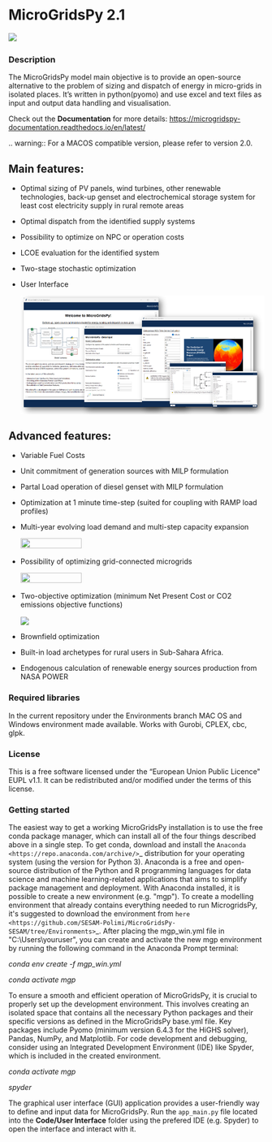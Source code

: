 
MicroGridsPy 2.1
======================== 

<img src="https://user-images.githubusercontent.com/73618037/225138390-a5593e6d-6b9f-408b-ab28-60ac3a9871c8.png">

### Description

The MicroGridsPy model main objective is to provide an open-source alternative to the problem of sizing and dispatch of energy in micro-grids in isolated places. It’s written in python(pyomo) and use excel and text files as input and output data handling and visualisation.

Check out the **Documentation** for more details: https://microgridspy-documentation.readthedocs.io/en/latest/

.. warning::
   For a MACOS compatible version, please refer to version 2.0. 


Main features:
----------------

- Optimal sizing of PV panels, wind turbines, other renewable technologies, back-up genset and electrochemical storage system for least cost electricity 
  supply in rural remote areas
- Optimal dispatch from the identified supply systems
- Possibility to optimize on NPC or operation costs
- LCOE evaluation for the identified system
- Two-stage stochastic optimization
- User Interface
  
  <img align="center" src="https://github.com/AleOnori98/MicroGridsPy_Doc/blob/main/docs/source/Images/Interface.png?raw=true">

Advanced features:
----------------------

- Variable Fuel Costs
- Unit commitment of generation sources with MILP formulation
- Partal Load operation of diesel genset with MILP formulation
- Optimization at 1 minute time-step (suited for coupling with RAMP load profiles)
- Multi-year evolving load demand and multi-step capacity expansion
  
  <img align="center" src="https://user-images.githubusercontent.com/73618037/225139304-0c1d2ee3-5f2d-4b45-8c9f-21d967883f1b.png" width="50%" height="50%">
- Possibility of optimizing grid-connected microgrids
  
  <img align="center" src="https://user-images.githubusercontent.com/73618037/225138883-b5085bb1-6378-4743-9ce5-b81bdab8dcba.png" width="50%" height="50%">
- Two-objective optimization (minimum Net Present Cost or CO2 emissions objective functions)
  
  <img align="center" src="https://user-images.githubusercontent.com/73618037/225139420-01a71137-c7be-4dda-a5e3-ba766f3780b4.png">
- Brownfield optimization
- Built-in load archetypes for rural users in Sub-Sahara Africa.
- Endogenous calculation of renewable energy sources production from NASA POWER

	

### Required libraries

In the current repository under the Environments branch MAC OS and Windows environment made available.
Works with Gurobi, CPLEX, cbc, glpk.

### License
This is a free software licensed under the “European Union Public Licence" EUPL v1.1. It 
can be redistributed and/or modified under the terms of this license.

### Getting started

The easiest way to get a working MicroGridsPy installation is to use the free conda package manager, which can install all of the four things described above in a single step. To get conda, download and install the `Anaconda <https://repo.anaconda.com/archive/>`_ distribution for your operating system (using the version for Python 3). Anaconda is a free and open-source distribution of the Python and R programming languages for data science and machine learning-related applications that aims to simplify package management and deployment. With Anaconda installed, it is possible to create a new environment (e.g. "mgp"). To create a modelling environment that already contains everything needed to run MicrogridsPy, it's suggested to download the environment from `here <https://github.com/SESAM-Polimi/MicroGridsPy-SESAM/tree/Environments>`_. After placing the mgp_win.yml file in "C:\Users\youruser", you can create and activate the new mgp environment by running the following command in the Anaconda Prompt terminal:

*conda env create -f mgp_win.yml*

*conda activate mgp*

To ensure a smooth and efficient operation of MicroGridsPy, it is crucial to properly set up the development environment. This involves creating an isolated space that contains all the necessary Python packages and their specific versions as defined in the MicroGridsPy base.yml file. Key packages include Pyomo (minimum version 6.4.3 for the HiGHS solver), Pandas, NumPy, and Matplotlib.
For code development and debugging, consider using an Integrated Development Environment (IDE) like Spyder, which is included in the created environment.


*conda activate mgp*

*spyder*

The graphical user interface (GUI) application provides a user-friendly way to define and input data for MicroGridsPy. 
Run the ``app_main.py`` file located into the **Code/User Interface** folder using the prefered IDE (e.g. Spyder) to open the interface and interact with it.


